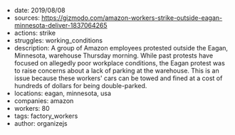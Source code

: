 - date: 2019/08/08
- sources: https://gizmodo.com/amazon-workers-strike-outside-eagan-minnesota-deliver-1837064265
- actions: strike
- struggles: working_conditions
- description: A group of Amazon employees protested outside the Eagan, Minnesota, warehouse Thursday morning. While past protests have focused on allegedly poor workplace conditions, the Eagan protest was to raise concerns about a lack of parking at the warehouse. This is an issue because these workers' cars can be towed and fined at a cost of hundreds of dollars for being double-parked.
- locations: eagan, minnesota, usa
- companies: amazon
- workers: 80
- tags: factory_workers
- author: organizejs
